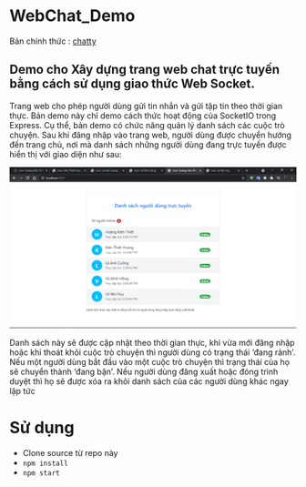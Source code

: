 # WebChat_Demo
Bản chính thức : [chatty](https://github.com/smoothkt4951/chatty)
## Demo cho Xây dựng trang web chat trực tuyến bằng cách sử dụng giao thức Web Socket. 
Trang web cho phép người dùng gửi tin nhắn và gửi tập tin theo thời gian thực. Bản demo này chỉ demo cách thức hoạt động của SocketIO trong Express.
Cụ thể, bản demo có chức năng quản lý danh sách các cuộc trò chuyện. Sau khi đăng nhập vào trang web, người dùng được chuyển hướng đến trang chủ,
nơi mà danh sách những người dùng đang trực tuyến được hiển thị với giao diện như sau:

![](img/interface.png)

Danh sách này sẽ được cập nhật theo thời gian thực, khi vừa mới đăng nhập hoặc khi 
thoát khỏi cuộc trò chuyện thì người dùng có trạng thái ‘đang rảnh’. Nếu một người 
dùng bắt đầu vào một cuộc trò chuyện thì trạng thái của họ sẽ chuyển thành ‘đang 
bận’. Nếu người dùng đăng xuất hoặc đóng trình duyệt thì họ sẽ được xóa ra khỏi 
danh sách của các người dùng khác ngay lập tức


# Sử dụng
- Clone source từ repo này
- `npm install`
- `npm start`
